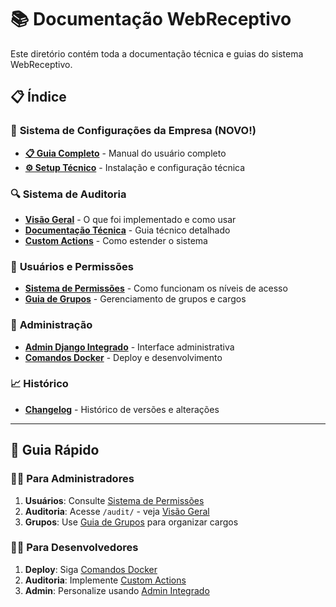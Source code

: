 # 📚 Documentação WebReceptivo

Este diretório contém toda a documentação técnica e guias do sistema WebReceptivo.

## 📋 Índice

### 🏢 **Sistema de Configurações da Empresa (NOVO!)**
- **[📋 Guia Completo](COMPANY_SETTINGS_GUIDE.md)** - Manual do usuário completo
- **[⚙️ Setup Técnico](SETUP_CONFIG.md)** - Instalação e configuração técnica

### 🔍 **Sistema de Auditoria**
- **[Visão Geral](RESUMO_EXECUTIVO_AUDITORIA.md)** - O que foi implementado e como usar
- **[Documentação Técnica](SISTEMA_AUDITORIA_COMPLETO.md)** - Guia técnico detalhado
- **[Custom Actions](GUIA_CUSTOM_ACTIONS_AUDITORIA.md)** - Como estender o sistema

### 👥 **Usuários e Permissões**
- **[Sistema de Permissões](PERMISSIONS_DOCUMENTATION.md)** - Como funcionam os níveis de acesso
- **[Guia de Grupos](GUIA_GRUPOS.md)** - Gerenciamento de grupos e cargos

### 🔧 **Administração**
- **[Admin Django Integrado](ADMIN_INTEGRADO.md)** - Interface administrativa
- **[Comandos Docker](DOCKER_COMANDOS.md)** - Deploy e desenvolvimento

### 📈 **Histórico**
- **[Changelog](CHANGELOG.md)** - Histórico de versões e alterações

---

## 🚀 Guia Rápido

### 👨‍💼 **Para Administradores**
1. **Usuários**: Consulte [Sistema de Permissões](PERMISSIONS_DOCUMENTATION.md)
2. **Auditoria**: Acesse `/audit/` - veja [Visão Geral](RESUMO_EXECUTIVO_AUDITORIA.md)
3. **Grupos**: Use [Guia de Grupos](GUIA_GRUPOS.md) para organizar cargos

### 👨‍💻 **Para Desenvolvedores**
1. **Deploy**: Siga [Comandos Docker](DOCKER_COMANDOS.md)
2. **Auditoria**: Implemente [Custom Actions](GUIA_CUSTOM_ACTIONS_AUDITORIA.md)
3. **Admin**: Personalize usando [Admin Integrado](ADMIN_INTEGRADO.md)
